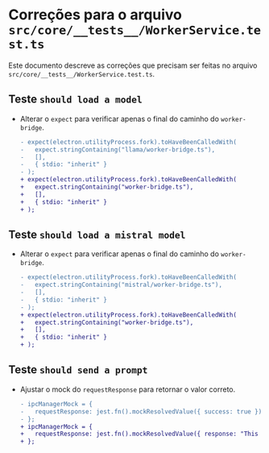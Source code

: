# Correções para o arquivo `src/core/__tests__/WorkerService.test.ts`

Este documento descreve as correções que precisam ser feitas no arquivo `src/core/__tests__/WorkerService.test.ts`.

## Teste `should load a model`

*   Alterar o `expect` para verificar apenas o final do caminho do `worker-bridge`.

    ```diff
    - expect(electron.utilityProcess.fork).toHaveBeenCalledWith(
    -   expect.stringContaining("llama/worker-bridge.ts"),
    -   [],
    -   { stdio: "inherit" }
    - );
    + expect(electron.utilityProcess.fork).toHaveBeenCalledWith(
    +   expect.stringContaining("worker-bridge.ts"),
    +   [],
    +   { stdio: "inherit" }
    + );
    ```

## Teste `should load a mistral model`

*   Alterar o `expect` para verificar apenas o final do caminho do `worker-bridge`.

    ```diff
    - expect(electron.utilityProcess.fork).toHaveBeenCalledWith(
    -   expect.stringContaining("mistral/worker-bridge.ts"),
    -   [],
    -   { stdio: "inherit" }
    - );
    + expect(electron.utilityProcess.fork).toHaveBeenCalledWith(
    +   expect.stringContaining("worker-bridge.ts"),
    +   [],
    +   { stdio: "inherit" }
    + );
    ```

## Teste `should send a prompt`

*   Ajustar o mock do `requestResponse` para retornar o valor correto.

    ```diff
    - ipcManagerMock = {
    -   requestResponse: jest.fn().mockResolvedValue({ success: true }),
    - };
    + ipcManagerMock = {
    +   requestResponse: jest.fn().mockResolvedValue({ response: "This is a test response." }),
    + };